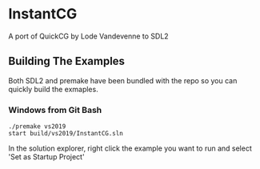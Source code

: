 # InstantCG
A port of QuickCG by Lode Vandevenne to SDL2

## Building The Examples

Both SDL2 and premake have been bundled with the repo so you can quickly build the exmaples.

### Windows from Git Bash

```
./premake vs2019
start build/vs2019/InstantCG.sln
```

In the solution explorer, right click the example you want to run and select 'Set as Startup Project'
